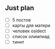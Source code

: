 ## Just plan
- [ ] 5 постов
- [ ] карты для матери 
- [ ] человек osidect
- [ ] список олимпиад
- [ ] тиннт
